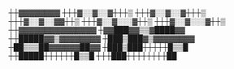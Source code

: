 ┼┼▓▓▓▓▓▓▓▓
┼┼┼▓░░▓░░▓┼┼┼▒
┼┼┼▓░░▓░░▓┼┼┼▒
┼┼┼▓░░▓░░▓▓┼┼▒
┼┼┼▓░░▓░░░▓┼┼▒
┼┼┼▓░░▓░░░▓┼┼▒
┼┼▓▓▓▓▓▓▓▓▓▓▓▓▓▓▓
┼▓▓███▓▓▒▒▓████▓▓
┼┼█████▓▓▒▓▓▓▓▓▓▓▓
┼███▒███▓▒▓▓▓▓▓▓▓▓
┼██▒▒▒██▓▓▓▓▓▓██▓▓
┼███▒███┼┼┼┼┼█▒▒█
┼┼█████┼┼┼┼┼┼█▒▒█
┼┼┼███┼┼┼┼┼┼┼┼██ 

